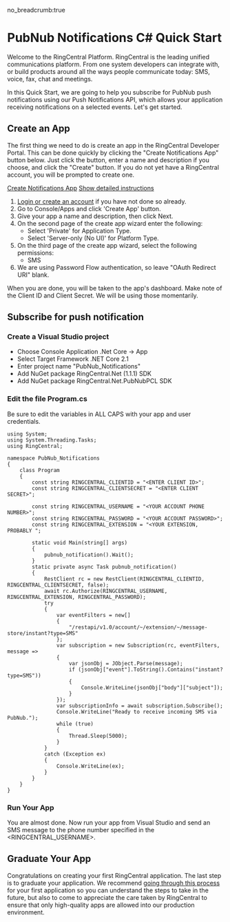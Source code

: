 no_breadcrumb:true

# PubNub Notifications C# Quick Start

Welcome to the RingCentral Platform. RingCentral is the leading unified communications platform. From one system developers can integrate with, or build products around all the ways people communicate today: SMS, voice, fax, chat and meetings.

In this Quick Start, we are going to help you subscribe for PubNub push notifications using our Push Notifications API, which allows your application receiving notifications on a selected events. Let's get started.

## Create an App

The first thing we need to do is create an app in the RingCentral Developer Portal. This can be done quickly by clicking the "Create Notifications App" button below. Just click the button, enter a name and description if you choose, and click the "Create" button. If you do not yet have a RingCentral account, you will be prompted to create one.

<a target="_new" href="https://developer.ringcentral.com/new-app?name=Push+Notifications+Quick+Start+App&desc=A+simple+app+to+demo+creating+an+SMS+Notification+RingCentral&public=false&type=ServerOther&carriers=7710,7310,3420&permissions=SMS&redirectUri=" class="btn btn-primary">Create Notifications App</a>
<a class="btn-link btn-collapse" data-toggle="collapse" href="#create-app-instructions" role="button" aria-expanded="false" aria-controls="create-app-instructions">Show detailed instructions</a>

<div class="collapse" id="create-app-instructions">
<ol>
<li><a href="https://developer.ringcentral.com/login.html#/">Login or create an account</a> if you have not done so already.</li>
<li>Go to Console/Apps and click 'Create App' button.</li>
<li>Give your app a name and description, then click Next.</li>
<li>On the second page of the create app wizard enter the following:
  <ul>
  <li>Select 'Private' for Application Type.</li>
  <li>Select 'Server-only (No UI)' for Platform Type.</li>
  </ul>
  </li>
<li>On the third page of the create app wizard, select the following permissions:
  <ul>
    <li>SMS</li>
  </ul>
  </li>
<li>We are using Password Flow authentication, so leave "OAuth Redirect URI" blank.</li>
</ol>
</div>

When you are done, you will be taken to the app's dashboard. Make note of the Client ID and Client Secret. We will be using those momentarily.

## Subscribe for push notification

### Create a Visual Studio project

* Choose Console Application .Net Core -> App
* Select Target Framework .NET Core 2.1
* Enter project name "PubNub_Notifications"
* Add NuGet package RingCentral.Net (1.1.1) SDK
* Add NuGet package RingCentral.Net.PubNubPCL SDK

### Edit the file Program.cs

Be sure to edit the variables in ALL CAPS with your app and user credentials.

```dotnet
using System;
using System.Threading.Tasks;
using RingCentral;

namespace PubNub_Notifications
{
    class Program
    {
        const string RINGCENTRAL_CLIENTID = "<ENTER CLIENT ID>";
        const string RINGCENTRAL_CLIENTSECRET = "<ENTER CLIENT SECRET>";

        const string RINGCENTRAL_USERNAME = "<YOUR ACCOUNT PHONE NUMBER>";
        const string RINGCENTRAL_PASSWORD = "<YOUR ACCOUNT PASSWORD>";
        const string RINGCENTRAL_EXTENSION = "<YOUR EXTENSION, PROBABLY ";

        static void Main(string[] args)
        {
            pubnub_notification().Wait();
        }
        static private async Task pubnub_notification()
        {
            RestClient rc = new RestClient(RINGCENTRAL_CLIENTID, RINGCENTRAL_CLIENTSECRET, false);
            await rc.Authorize(RINGCENTRAL_USERNAME, RINGCENTRAL_EXTENSION, RINGCENTRAL_PASSWORD);
            try
            {
                var eventFilters = new[]
                {
                    "/restapi/v1.0/account/~/extension/~/message-store/instant?type=SMS"
                };
                var subscription = new Subscription(rc, eventFilters, message =>
                {
                    var jsonObj = JObject.Parse(message);
                    if (jsonObj["event"].ToString().Contains("instant?type=SMS"))
                    {
                        Console.WriteLine(jsonObj["body"]["subject"]);
                    }
                });
                var subscriptionInfo = await subscription.Subscribe();
                Console.WriteLine("Ready to receive incoming SMS via PubNub.");
                while (true)
                {
                    Thread.Sleep(5000);
                }
            }
            catch (Exception ex)
            {
                Console.WriteLine(ex);
            }
        }
    }
}
```

### Run Your App

You are almost done. Now run your app from Visual Studio and send an SMS message to the phone number specified in the <RINGCENTRAL_USERNAME>.

## Graduate Your App

Congratulations on creating your first RingCentral application. The last step is to graduate your application. We recommend [going through this process](../../../../basics/production) for your first application so you can understand the steps to take in the future, but also to come to appreciate the care taken by RingCentral to ensure that only high-quality apps are allowed into our production environment.
